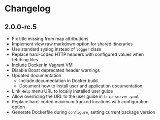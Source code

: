 <!-- -*- mode: markdown; -*- vim: set tw=78 ts=4 sts=0 sw=4 noet ft=markdown norl: -->

# Changelog

## 2.0.0-rc.5

- Fix title missing from map attributions
- Implement view raw markdown option for shared itineraries
- Use standard syslog instead of `logger` class
- Replace hard-coded HTTP headers with configured values when fetching tiles
- Include Docker in Vagrant VM
- Disable Boost deprecated header warnings
- Updated documentation
    - Include documentation in Docker build
    - Document how to install user and application documentation
- Link `Help` menu URL to locally installed user guide
- Allow overriding the URL to the user guide in `trip-server.yaml`
- Replace hard-coded maximum tracked locations with configuration option
- Generate Dockerfile during `configure`, setting current package version
